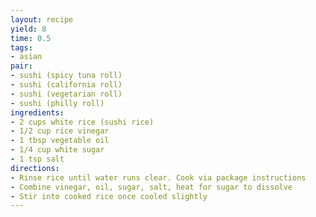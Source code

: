 ```yaml
---
layout: recipe
yield: 8
time: 0.5
tags:
- asian
pair:
- sushi (spicy tuna roll)
- sushi (california roll)
- sushi (vegetarian roll)
- sushi (philly roll)
ingredients:
- 2 cups white rice (sushi rice)
- 1/2 cup rice vinegar
- 1 tbsp vegetable oil
- 1/4 cup white sugar
- 1 tsp salt
directions:
- Rinse rice until water runs clear. Cook via package instructions
- Combine vinegar, oil, sugar, salt, heat for sugar to dissolve
- Stir into cooked rice once cooled slightly
---
```

